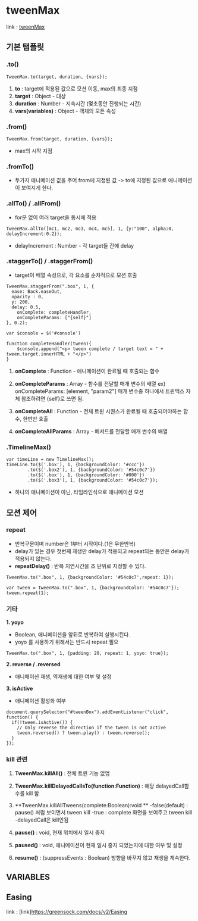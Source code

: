 # tweenMax

link : [tweenMax](https://greensock.com/docs/v2/TweenMax)



## 기본 탬플릿

### .to()

```
TweenMax.to(target, duration, {vars});
```
1. **to** : target에 적용된 값으로 모션 이동,  max의 최종 지점
2. **target** : Object - 대상
3. **duration** : Number - 지속시간 (몇초동안 진행되는 시간)
4. **vars(variables)** : Object - 객체의 모든 속성


### .from()

```
TweenMax.from(target, duration, {vars});
```
- max의 시작 지점


### .fromTo()
- 두가지 애니메이션 값을 주어 from에 지정된 값 -> to에 지정된 값으로 애니메이션이 보여지게 한다.


### .allTo() / .allFrom()
- for문 없이 여러 target을 동시에 적용

```
TweenMax.allTo([mc1, mc2, mc3, mc4, mc5], 1, {y:"100", alpha:0, delayIncrement:0.2});
```
- delayIncrement : Number - 각 target들 간에 delay


### .staggerTo() / .staggerFrom()
- target이 배열 속성으로, 각 요소를 순차적으로 모션 호출

```
TweenMax.staggerFrom(".box", 1, {
  ease: Back.easeOut,
  opacity : 0,
  y: 200,
  delay: 0.5,
	onComplete: completeHandler, 
	onCompleteParams: ["{self}"]
}, 0.2);

var $console = $('#console')

function completeHandler(tween){
	$console.append("<p> tween complete / target text = " + tween.target.innerHTML + "</p>")
}
```

1. **onComplete** : Function - 애니메이션이 완료될 때 호출되는 함수
2. **onCompleteParams** : Array - 함수를 전달할 매개 변수의 배열
  ex) onCompleteParams: [element, "param2"]
  매개 변수중 하나에서 트윈맥스 자체 참조하려면 {self}로 쓰면 됨.
  
3. **onCompleteAll** : Function - 전체 트윈 시퀀스가 완료될 때 호출되어야하는 함수, 한번만 호출
4. **onCompleteAllParams** : Array - 메서드를 전달할 매개 변수의 배열


### .TimelineMax()

```
var timeLine = new TimelineMax(); 
timeLine.to($('.box'), 1, {backgroundColor: '#ccc'}) 
        .to($('.box2'), 1, {backgroundColor: '#54c0c7'}) 
        .to($('.box'), 1, {backgroundColor: '#000'}) 
        .to($('.box3'), 1, {backgroundColor: '#54c0c7'});
```
- 하나의 애니메이션이 아닌, 타임라인식으로 애니메이션 모션 





## 모션 제어


### repeat

- 반복구문이며 number은 1부터 시작이다.(1은 무한반복)
- delay가 있는 경우 첫번째 재생만 delay가 적용되고 repeat되는 동안은 delay가 적용되지 않는다.
- **repeatDelay()** : 반복 지연시간을 초 단위로 지정할 수 있다.

```
TweenMax.to(".box", 1, {backgroundColor: '#54c0c7',repeat: 1});

var tween = TweenMax.to(".box", 1, {backgroundColor: '#54c0c7'});
tween.repeat(1);
```


### 기타

**1. yoyo**
- Boolean, 애니메이션을 앞뒤로 반복하여 실행시킨다.
- yoyo 를 사용하기 위해서는 반드시 repeat 필요

```
TweenMax.to(".box", 1, {padding: 20, repeat: 1, yoyo: true});
```

**2. reverse / .reversed**
- 애니메이션 재생, 역재생에 대한 여부 및 설정

**3. isActive**
- 애니메이션 활성화 여부

```
document.querySelector("#tweenBox").addEventListener("click", function() {
  if(!tween.isActive()) {
    // Only reverse the direction if the tween is not active
    tween.reversed() ? tween.play() : tween.reverse();
  }
});
```


###  kill 관련

1. **TweenMax.killAll()** : 전체 트윈 기능 없앰

2. **TweenMax.killDelayedCallsTo(function:Function)** : 해당 delayedCall함수를 kill 함
 
3. **TweenMax.killAllTweens(complete:Boolean):void **
 -false(default) : pause() 처럼 보이면서 tween kill
 -true : complete 화면을 보여주고 tween kill
 -delayedCall은 kill안됨
 
4. **pause()** : void, 현재 위치에서 일시 중지 

5. **paused()** : void, 애니메이션이 현재 일시 중지 되었는지에 대한 여부 및 설정

6. **resume()** : (suppressEvents : Boolean) 방향을 바꾸지 않고 재생을 계속한다.


## VARIABLES


## Easing

link : [link]<https://greensock.com/docs/v2/Easing>



